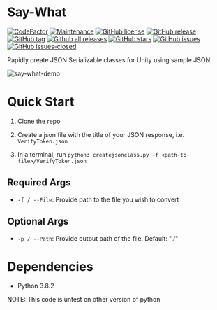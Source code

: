 # Say-What

[![CodeFactor](https://www.codefactor.io/repository/github/appdevelopmentandsuch/say-what/badge)](https://www.codefactor.io/repository/github/appdevelopmentandsuch/say-what)
[![Maintenance](https://img.shields.io/badge/Maintained%3F-yes-green.svg)](https://GitHub.com/appdevelopmentandsuch/Say-What/graphs/commit-activity)
[![GitHub license](https://img.shields.io/github/license/appdevelopmentandsuch/Say-What.svg)](https://github.com/appdevelopmentandsuch/Say-What/blob/master/LICENSE)
[![GitHub release](https://img.shields.io/github/release/appdevelopmentandsuch/Say-What.svg)](https://GitHub.com/appdevelopmentandsuch/Say-What/releases/)
[![GitHub tag](https://img.shields.io/github/tag/appdevelopmentandsuch/Say-What.svg)](https://GitHub.com/appdevelopmentandsuch/Say-What/tags/)
[![Github all releases](https://img.shields.io/github/downloads/appdevelopmentandsuch/Say-What/total.svg)](https://GitHub.com/appdevelopmentandsuch/Say-What/releases/)
[![GitHub stars](https://img.shields.io/github/stars/appdevelopmentandsuch/Say-What.svg?style=social&label=Star&maxAge=2592000)](https://GitHub.com/appdevelopmentandsuch/Say-What/stargazers/)
[![GitHub issues](https://img.shields.io/github/issues/appdevelopmentandsuch/Say-What.svg)](https://GitHub.com/appdevelopmentandsuch/Say-What/issues/)
[![GitHub issues-closed](https://img.shields.io/github/issues-closed/appdevelopmentandsuch/Say-What.svg)](https://GitHub.com/appdevelopmentandsuch/Say-What/issues?q=is%3Aissue+is%3Aclosed)

Rapidly create JSON Serializable classes for Unity using sample JSON

![say-what-demo](https://user-images.githubusercontent.com/22528729/88982483-00460800-d28e-11ea-9ad6-e218c1ada6e5.gif)

# Quick Start

1. Clone the repo

2. Create a json file with the title of your JSON response, i.e. `VerifyToken.json`

3. In a terminal, run `python3 createjsonclass.py -f <path-to-file>/VerifyToken.json`

## Required Args

- `-f / --File`: Provide path to the file you wish to convert

## Optional Args

- `-p / --Path`: Provide output path of the file. Default: "./"

# Dependencies

- Python 3.8.2

NOTE: This code is untest on other version of python

